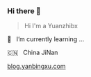 ### Hi there 👋
> Hi I'm a Yuanzhibx

 🌱 &nbsp;&nbsp;I’m currently learning ...

 🇨🇳 &nbsp;&nbsp;China JiNan

[blog.yanbingxu.com](http://blog.yanbingxu.com/)

<!--
**yuanzhibx/yuanzhibx** is a ✨ _special_ ✨ repository because its `README.md` (this file) appears on your GitHub profile.

Here are some ideas to get you started:

- 🔭 I’m currently working on ...
- 🌱 I’m currently learning ...
- 👯 I’m looking to collaborate on ...
- 🤔 I’m looking for help with ...
- 💬 Ask me about ...
- 📫 How to reach me: ...
- 😄 Pronouns: ...
- ⚡ Fun fact: ...
-->

